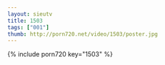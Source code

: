```yaml
--- 
layout: sieutv
title: 1503
tags: ["001"]
thumb: http://porn720.net/video/1503/poster.jpg
---
```

{% include porn720 key="1503" %} 

